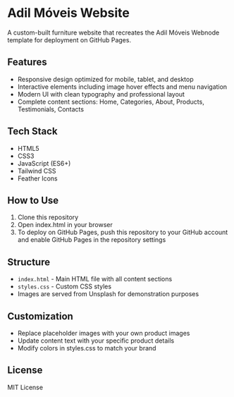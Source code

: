 # Adil Móveis Website

A custom-built furniture website that recreates the Adil Móveis Webnode template for deployment on GitHub Pages.

## Features

- Responsive design optimized for mobile, tablet, and desktop
- Interactive elements including image hover effects and menu navigation
- Modern UI with clean typography and professional layout
- Complete content sections: Home, Categories, About, Products, Testimonials, Contacts

## Tech Stack

- HTML5
- CSS3
- JavaScript (ES6+)
- Tailwind CSS
- Feather Icons

## How to Use

1. Clone this repository
2. Open index.html in your browser
3. To deploy on GitHub Pages, push this repository to your GitHub account and enable GitHub Pages in the repository settings

## Structure

- `index.html` - Main HTML file with all content sections
- `styles.css` - Custom CSS styles
- Images are served from Unsplash for demonstration purposes

## Customization

- Replace placeholder images with your own product images
- Update content text with your specific product details
- Modify colors in styles.css to match your brand

## License

MIT License
